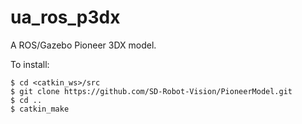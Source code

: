 ua_ros_p3dx
===========

A ROS/Gazebo Pioneer 3DX model.

To install:
```
$ cd <catkin_ws>/src
$ git clone https://github.com/SD-Robot-Vision/PioneerModel.git
$ cd ..
$ catkin_make
```
